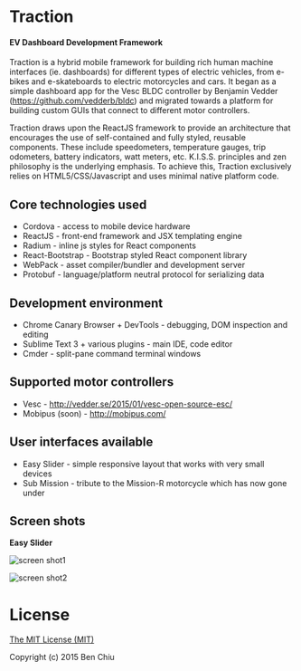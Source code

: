 # Traction
#### EV Dashboard Development Framework

Traction is a hybrid mobile framework for building rich human machine interfaces (ie. dashboards) for different types of electric vehicles, from e-bikes and e-skateboards to electric motorcycles and cars. It began as a simple dashboard app for the Vesc BLDC controller by Benjamin Vedder (https://github.com/vedderb/bldc) and migrated towards a platform for building custom GUIs that connect to different motor controllers. 

Traction draws upon the ReactJS framework to provide an architecture that encourages the use of self-contained and fully styled, reusable components. These include speedometers, temperature gauges, trip odometers, battery indicators, watt meters, etc. K.I.S.S. principles and zen philosophy is the underlying emphasis. To achieve this, Traction exclusively relies on HTML5/CSS/Javascript and uses minimal native platform code. 

## Core technologies used

* Cordova - access to mobile device hardware 
* ReactJS - front-end framework and JSX templating engine
* Radium - inline js styles for React components
* React-Bootstrap - Bootstrap styled React component library
* WebPack - asset compiler/bundler and development server
* Protobuf - language/platform neutral protocol for serializing data

## Development environment

* Chrome Canary Browser + DevTools - debugging, DOM inspection and editing
* Sublime Text 3 + various plugins - main IDE, code editor
* Cmder - split-pane command terminal windows

## Supported motor controllers

* Vesc - http://vedder.se/2015/01/vesc-open-source-esc/
* Mobipus (soon) - http://mobipus.com/

## User interfaces available

* Easy Slider - simple responsive layout that works with very small devices 
* Sub Mission - tribute to the Mission-R motorcycle which has now gone under

## Screen shots

__Easy Slider__

![screen shot1](https://raw.githubusercontent.com/bchiu/Traction/master/docs/images/easy.slider.screen1.png)

![screen shot2](https://raw.githubusercontent.com/bchiu/Traction/master/docs/images/easy.slider.screen2.png)

# License

[The MIT License (MIT)](./license.md)

Copyright (c) 2015 Ben Chiu
